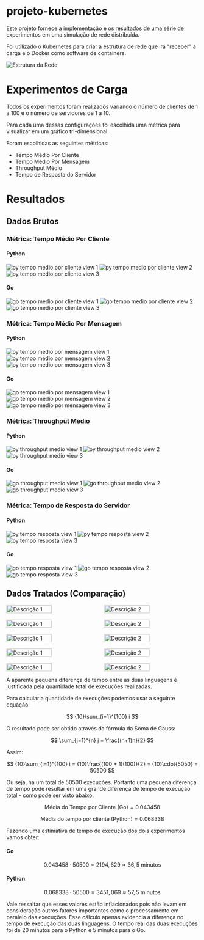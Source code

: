 # projeto-kubernetes

Este projeto fornece a implementação e os resultados de uma série de experimentos em uma simulação de rede distribuída.

Foi utilizado o Kubernetes para criar a estrutura de rede que irá "receber" a carga e o Docker como software de containers.

![Estrutura da Rede](./infra-rede.drawio.png)

# Experimentos de Carga

Todos os experimentos foram realizados variando o número de clientes de 1 a 100 e o número de servidores de 1 a 10. 

Para cada uma dessas configurações foi escolhida uma métrica para visualizar em um gráfico tri-dimensional.

Foram escolhidas as seguintes métricas:

- Tempo Médio Por Cliente
- Tempo Médio Por Mensagem
- Throughput Médio
- Tempo de Resposta do Servidor

# Resultados

## Dados Brutos

### Métrica: Tempo Médio Por Cliente

#### Python

![py tempo medio por cliente view 1](./imagens/figuras/Python/3d_tempo_medio_cliente_view1.png)
![py tempo medio por cliente view 2](./imagens/figuras/Python/3d_tempo_medio_cliente_view2.png)
![py tempo medio por cliente view 3](./imagens/figuras/Python/3d_tempo_medio_cliente_view3.png)

#### Go

![go tempo medio por cliente view 1](./imagens/figuras/Go/3d_tempo_medio_cliente_view1.png)
![go tempo medio por cliente view 2](./imagens/figuras/Go/3d_tempo_medio_cliente_view2.png)
![go tempo medio por cliente view 3](./imagens/figuras/Go/3d_tempo_medio_cliente_view3.png)

### Métrica: Tempo Médio Por Mensagem

#### Python

![py tempo medio por mensagem view 1](./imagens/figuras/Python/3d_tempo_medio_mensagem_view1.png)
![py tempo medio por mensagem view 2](./imagens/figuras/Python/3d_tempo_medio_mensagem_view2.png)
![py tempo medio por mensagem view 3](./imagens/figuras/Python/3d_tempo_medio_mensagem_view3.png)

#### Go

![go tempo medio por mensagem view 1](./imagens/figuras/Go/3d_tempo_medio_mensagem_view1.png)
![go tempo medio por mensagem view 2](./imagens/figuras/Go/3d_tempo_medio_mensagem_view2.png)
![go tempo medio por mensagem view 3](./imagens/figuras/Go/3d_tempo_medio_mensagem_view3.png)

### Métrica: Throughput Médio

#### Python

![py throughput medio view 1](./imagens/figuras/Python/3d_throughput_medio_view1.png)
![py throughput medio view 2](./imagens/figuras/Python/3d_throughput_medio_view2.png)
![py throughput medio view 3](./imagens/figuras/Python/3d_throughput_medio_view3.png)

#### Go

![go throughput medio view 1](./imagens/figuras/Go/3d_throughput_medio_view1.png)
![go throughput medio view 2](./imagens/figuras/Go/3d_throughput_medio_view2.png)
![go throughput medio view 3](./imagens/figuras/Go/3d_throughput_medio_view3.png)

### Métrica: Tempo de Resposta do Servidor

#### Python

![py tempo resposta view 1](./imagens/figuras/Python/3d_tempo_resposta_servidor_view1.png)
![py tempo resposta view 2](./imagens/figuras/Python/3d_tempo_resposta_servidor_view2.png)
![py tempo resposta view 3](./imagens/figuras/Python/3d_tempo_resposta_servidor_view3.png)

#### Go

![go tempo resposta view 1](./imagens/figuras/Go/3d_tempo_resposta_servidor_view1.png)
![go tempo resposta view 2](./imagens/figuras/Go/3d_tempo_resposta_servidor_view2.png)
![go tempo resposta view 3](./imagens/figuras/Go/3d_tempo_resposta_servidor_view3.png)

## Dados Tratados (Comparação)

<div style="display: flex; justify-content: space-between; gap: 10px; width: 100%;">
  <img src="tempo%20por%20cliente%20python.jpg" alt="Descrição 1" style="width: calc(50% - 5px);"/>
  <img src="tempo%20por%20cliente%20go.jpg" alt="Descrição 2" style="width: calc(50% - 5px);"/>
</div>

<br>

<div style="display: flex; justify-content: space-between; gap: 10px; width: 100%;">
  <img src="tempo%20por%20mensagem%20python.jpg" alt="Descrição 1" style="width: calc(50% - 5px);"/>
  <img src="tempo%20por%20mensagem%20go.jpg" alt="Descrição 2" style="width: calc(50% - 5px);"/>
</div>

<br>

<div style="display: flex; justify-content: space-between; gap: 10px; width: 100%;">
  <img src="tempo%20resposta%20servidor%20python.jpg" alt="Descrição 1" style="width: calc(50% - 5px);"/>
  <img src="tempo%20resposta%20servidor%20go.jpg" alt="Descrição 2" style="width: calc(50% - 5px);"/>
</div>

<br>

<div style="display: flex; justify-content: space-between; gap: 10px; width: 100%;">
  <img src="tempo%20total%20python.jpg" alt="Descrição 1" style="width: calc(50% - 5px);"/>
  <img src="tempo%20total%20go.jpg" alt="Descrição 2" style="width: calc(50% - 5px);"/>
</div>

<br>

<div style="display: flex; justify-content: space-between; gap: 10px; width: 100%;">
  <img src="throughput%20python.jpg" alt="Descrição 1" style="width: calc(50% - 5px);"/>
  <img src="./throughput%20go.jpg" alt="Descrição 2" style="width: calc(50% - 5px);"/>
</div>


A aparente pequena diferença de tempo entre as duas linguagens é justificada pela quantidade total de execuções realizadas. 

Para calcular a quantidade de execuções podemos usar a seguinte equação:

$$ 
{10}\sum_{i=1}^{100} i
$$

O resultado pode ser obtido através da fórmula da Soma de Gauss:

$$
\sum_{j=1}^{n} j = \frac{(n+1)n}{2}
$$

Assim:

$$
{10}\sum_{i=1}^{100} i = {10}\frac{(100 + 1)(100)}{2} = {10}\cdot{5050} = 50500
$$

Ou seja, há um total de 50500 execuções. Portanto uma pequena diferença de tempo pode resultar em uma grande diferença de tempo de execução total - como pode ser visto abaixo.

$$
\text{Média do Tempo por Cliente (Go)} = 0.043458
$$

$$
\text{Média do tempo por cliente (Python)} = 0.068338
$$

Fazendo uma estimativa de tempo de execução dos dois experimentos vamos obter:

#### Go
$$
0.043458 \cdot 50500 = 2194,629 \approx 36,5 \text{ minutos}
$$

#### Python
$$
0.068338 \cdot 50500 = 3451,069 \approx 57,5 \text{ minutos}
$$

Vale ressaltar que esses valores estão inflacionados pois não levam em consideração outros fatores importantes como o processamento em paralelo das execuções. Esse cálculo apenas evidencia a diferença no tempo de execução das duas linguagens. O tempo real das duas execuções foi de 20 minutos para o Python e 5 minutos para o Go.